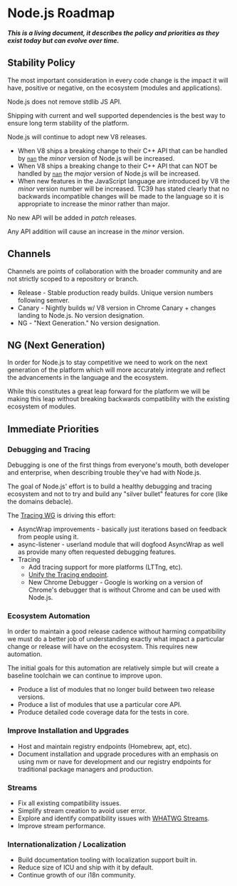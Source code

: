 # Node.js Roadmap

***This is a living document, it describes the policy and priorities as they exist today but can evolve over time.***

## Stability Policy

The most important consideration in every code change is the impact it will have, positive or negative, on the ecosystem (modules and applications).

Node.js does not remove stdlib JS API.

Shipping with current and well supported dependencies is the best way to ensure long term stability of the platform.

Node.js will continue to adopt new V8 releases.
* When V8 ships a breaking change to their C++ API that can be handled by [`nan`](https://github.com/nodejs/nan)
the *minor* version of Node.js will be increased.
* When V8 ships a breaking change to their C++ API that can NOT be handled by [`nan`](https://github.com/nodejs/nan)
the *major* version of Node.js will be increased.
* When new features in the JavaScript language are introduced by V8 the
*minor* version number will be increased. TC39 has stated clearly that no
backwards incompatible changes will be made to the language so it is
appropriate to increase the minor rather than major.

No new API will be added in *patch* releases.

Any API addition will cause an increase in the *minor* version.

## Channels

Channels are points of collaboration with the broader community and are not strictly scoped to a repository or branch.

* Release - Stable production ready builds. Unique version numbers following semver.
* Canary - Nightly builds w/ V8 version in Chrome Canary + changes landing to Node.js. No version designation.
* NG - "Next Generation." No version designation.

## NG (Next Generation)

In order for Node.js to stay competitive we need to work on the next generation of the platform which will more accurately integrate and reflect the advancements in the language and the ecosystem.

While this constitutes a great leap forward for the platform we will be making this leap without breaking backwards compatibility with the existing ecosystem of modules.

## Immediate Priorities

### Debugging and Tracing

Debugging is one of the first things from everyone's mouth, both developer and enterprise, when describing trouble they've had with Node.js.

The goal of Node.js' effort is to build a healthy debugging and tracing ecosystem and not to try and build any "silver bullet" features for core (like the domains debacle).

The [Tracing WG](https://github.com/nodejs/tracing-wg) is driving this effort:

* AsyncWrap improvements - basically just iterations based on feedback from people using it.
* async-listener - userland module that will dogfood AsyncWrap as well as provide many often requested debugging features.
* Tracing
  * Add tracing support for more platforms (LTTng, etc).
  * [Unify the Tracing endpoint](https://github.com/nodejs/node/issues/729).
  * New Chrome Debugger - Google is working on a version of Chrome's debugger that is without Chrome and can be used with Node.js.

### Ecosystem Automation

In order to maintain a good release cadence without harming compatibility we must do a better job of understanding exactly what impact a particular change or release will have on the ecosystem. This requires new automation.

The initial goals for this automation are relatively simple but will create a baseline toolchain we can continue to improve upon.

* Produce a list of modules that no longer build between two release versions.
* Produce a list of modules that use a particular core API.
* Produce detailed code coverage data for the tests in core.

### Improve Installation and Upgrades

* Host and maintain registry endpoints (Homebrew, apt, etc).
* Document installation and upgrade procedures with an emphasis on using nvm or nave for development and our registry endpoints for traditional package managers and production.

### Streams

* Fix all existing compatibility issues.
* Simplify stream creation to avoid user error.
* Explore and identify compatibility issues with [WHATWG Streams](https://github.com/whatwg/streams).
* Improve stream performance.

### Internationalization / Localization

* Build documentation tooling with localization support built in.
* Reduce size of ICU and ship with it by default.
* Continue growth of our i18n community.
